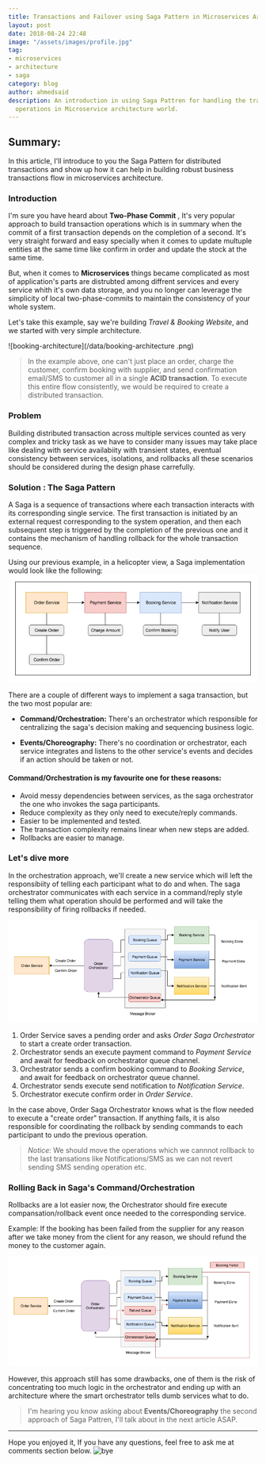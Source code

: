 ```yaml
---
title: Transactions and Failover using Saga Pattern in Microservices Architecture
layout: post
date: 2018-08-24 22:48
image: "/assets/images/profile.jpg"
tag:
- microservices
- architecture
- saga
category: blog
author: ahmedsaid
description: An introduction in using Saga Pattren for handling the transaction
  operations in Microservice architecture world.
---
```


## Summary:

In this article, I'll introduce to you the Saga Pattern for distributed transactions and show up how it can help in building robust business transactions flow in microservices architecture.

### Introduction

I'm sure you have heard about **Two-Phase Commit** , It's very popular approach to build transaction operations which is in summary when the commit of a first transaction depends on the completion of a second. It's very straight forward and easy specially when it comes to update multuple entities at the same time like confirm in order and update the stock at the same time.

But, when it comes to **Microservices**  things became complicated as most of application's parts are distrubted among diffrent services and every service whith it's own data storage, and you no longer can leverage the simplicity of local two-phase-commits to maintain the consistency of your whole system.

Let's take this example, say we're building *Travel & Booking Website*, and we started with very simple architecture.

![booking-architecture](/data/booking-architecture .png)

>In the example above, one can't just place an order, charge the customer, confirm booking with supplier, and send confirmation email/SMS to customer all in a single **ACID transaction**. To execute this entire flow consistently, we would be required to create a distributed transaction.

### Problem

Building distributed transaction across multiple services counted as very complex and tricky task as we have to consider many issues may take place like dealing with service availabiity with transient states, eventual consistency between services, isolations, and rollbacks all these scenarios  should be considered during the design phase carrefully.

### Solution : The Saga Pattern

A Saga is a sequence of  transactions where each transaction interacts with its corresponding  single service. The first transaction is initiated by an external request corresponding to the system operation, and then each subsequent step is triggered by the completion of the previous one and it contains the mechanism of handling rollback for the whole transaction sequence.

Using our previous  example, in a helicopter view, a Saga implementation would look like the following:
![booking-flow](/data/booking-flow.png)


There are a couple of different ways to implement a saga transaction, but the two most popular are:

- **Command/Orchestration:** There's an orchestrator which responsible for centralizing the saga's decision making and sequencing business logic.

- **Events/Choreography:** There's no coordination or orchestrator, each service integrates and listens to the other service's events and decides if an action should be taken or not.

#### Command/Orchestration is my favourite one for these reasons:

- Avoid messy dependencies between services, as the saga orchestrator the one who invokes the saga participants.
- Reduce  complexity as they only need to execute/reply commands.
- Easier to be implemented and tested.
- The transaction complexity remains linear when new steps are added.
- Rollbacks are easier to manage.

### Let's dive more

In the orchestration approach, we'll create a new service which will left the responsibiity of telling each participant what to do and when. The saga orchestrator communicates with each service in a command/reply style telling them what operation should be performed and will take the responsibility of firing rollbacks if needed.

![saga](/data/saga.png)

1. Order Service saves a pending order and asks *Order Saga Orchestrator* to start a create order transaction.
2. Orchestrator  sends an execute payment command to *Payment Service* and await for feedback on orchestrator queue channel.
3. Orchestrator sends a confirm booking command to *Booking Service*, and await for feedback on orchestrator queue channel.
4. Orchestrator sends execute send notification to *Notification Service*.
5. Orchestrator execute confirm order in *Order Service*.

In the case above, Order Saga Orchestrator knows what is the flow needed to execute a "create order" transaction. If anything fails, it is also responsible for coordinating the rollback by sending commands to each participant to undo the previous operation.

> *Notice:*  We should move the operations which we cannnot rollback to the last transations like Notifications/SMS as we can not revert sending SMS sending operation etc.

### Rolling Back in Saga's Command/Orchestration

Rollbacks are a lot easier now, the Orchestrator should fire execute compansation/rollback event once needed to the corresponding service.

Example: If the booking has been failed from the supplier for any reason after we take money from the client for any reason, we should refund the money to the customer again.

![rollback](/data/rollback.png)

However, this approach still has some drawbacks, one of them is the risk of concentrating too much logic in the orchestrator and ending up with an architecture where the smart orchestrator tells dumb services what to do.

>I'm hearing you know asking about **Events/Choreography** the second approach of Saga Pattren,  I'll talk about  in the next article ASAP.

---

Hope you enjoyed it, If you have any questions, feel free to ask me at comments section below.
![bye](https://media.giphy.com/media/dnQ4wtRVD0sTK/giphy.gif)